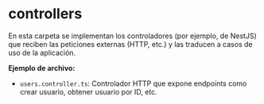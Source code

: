 # controllers

En esta carpeta se implementan los controladores (por ejemplo, de NestJS) que reciben las peticiones externas (HTTP, etc.) y las traducen a casos de uso de la aplicación.

**Ejemplo de archivo:**

- `users.controller.ts`: Controlador HTTP que expone endpoints como crear usuario, obtener usuario por ID, etc.
